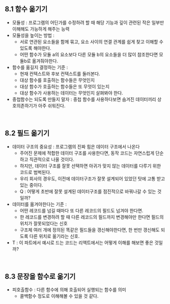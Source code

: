 ## 8.1 함수 옮기기

- 모듈성 : 프로그램의 어딘가를 수정하려 할 때 해당 기능과 깊이 관련된 작은 일부만 이해해도 가능하게 해주는 능력
- 모듈성을 높이는 방법 :
  - 서로 연관된 요소들을 함께 묶고, 요소 사이의 연결 관계를 쉽게 찾고 이해할 수 있도록 해야한다.
  - 어떤 함수가 모듈 a의 요소보다 다른 모듈 b의 요소들을 더 많이 참조한다면 모듈b로 옮겨줘야한다.
- 함수를 옮길지 결정하는 기준 :
  - 현재 컨텍스트와 후보 컨텍스트를 둘러본다.
  - 대상 함수를 호출하는 함수들은 무엇인지
  - 대상 함수가 호출하는 함수들은 또 무엇이 있는지
  - 대상 함수가 사용하는 데이터는 무엇인지 살펴봐야 한다.
- 중첩함수는 되도록 만들지 말자 : 중첩 함수를 사용하다보면 숨겨진 데이터끼리 상호의존하기가 아주 쉬워진다.

<br>

## 8.2 필드 옮기기

- 데이터 구조의 중요성 : 프로그램의 진짜 힘은 데이터 구조에서 나온다
  - 주어진 문제에 적합한 데이터 구조를 사용한다면, 동작 코드는 자연스럽게 단순하고 직관적으로 나올 것이다.
  - 하지만, 데이터 구조를 잘못 선택하면 아귀가 맞지 않는 데이터를 다루기 위한 코드로 범벅된다.
  - 우리 회사의 경우도, 이전에 데이터구조가 잘못 설계되어 있었던 탓에 고통 받고 있는 중이다.
  - Q : 어떻게 초반에 잘못 설계된 데이터구조를 점진적으로 바꿔나갈 수 있는 것일까?
- 데이터를 옮겨야한다는 기준 :
  - 어떤 레코드를 넘길 때마다 또 다른 레코드의 필드도 넘겨야 한다면.
  - 한 레코드를 변경하려 할 때 다른 레코드의 필드까지 변경해야만 한다면 필드의 위치가 잘못되었다는 신호
  - 구조체 여러 개에 정의된 똑같은 필드들을 갱신해야한다면, 한 번만 갱신해도 되도록 다른 위치로 옮기라는 신호.
- T : 이 파트에서 예시로 드는 코드는 리액트에서는 어떻게 이해를 해보면 좋은 것일까?

<br>

## 8.3 문장을 함수로 옮기기

- 피호출함수 : 다른 함수에 의해 호출되어 실행되는 함수를 의미
  - 콜백함수 정도로 이해해볼 수 있을 것 같다.
